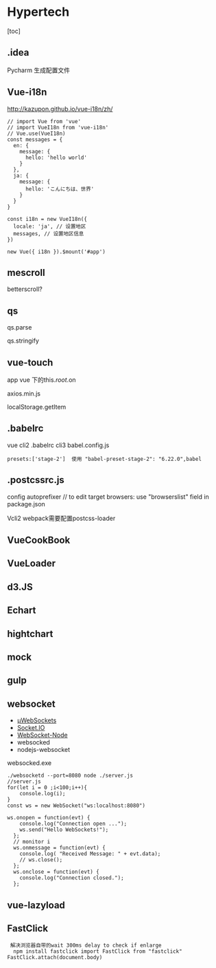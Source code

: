# Hypertech

[toc]



##  .idea

Pycharm 生成配置文件

## Vue-i18n

http://kazupon.github.io/vue-i18n/zh/

```
// import Vue from 'vue'
// import VueI18n from 'vue-i18n'
// Vue.use(VueI18n)
const messages = {
  en: {
    message: {
      hello: 'hello world'
    }
  },
  ja: {
    message: {
      hello: 'こんにちは、世界'
    }
  }
}

const i18n = new VueI18n({
  locale: 'ja', // 设置地区
  messages, // 设置地区信息
})

new Vue({ i18n }).$mount('#app')
```

## mescroll

betterscroll?

## qs

qs.parse

qs.stringify

## vue-touch

app vue 下的this.$root.$on

axios.min.js

localStorage.getItem

## .babelrc

vue cli2 .babelrc  cli3 babel.config.js

```
presets:['stage-2']  使用 "babel-preset-stage-2": "6.22.0",babel
```

## .postcssrc.js

config autoprefixer // to edit target browsers: use "browserslist" field in package.json

Vcli2 webpack需要配置postcss-loader

## VueCookBook

## VueLoader
## d3.JS

## Echart

## hightchart

## mock

## gulp

## websocket

- [µWebSockets](https://github.com/uWebSockets/uWebSockets)
- [Socket.IO](http://socket.io/)
- [WebSocket-Node](https://github.com/theturtle32/WebSocket-Node)
- websocked
- nodejs-websocket

websocked.exe

```
./websocketd --port=8080 node ./server.js
//server.js
for(let i = 0 ;i<100;i++){
	console.log(i);
}
const ws = new WebSocket("ws:localhost:8080")

ws.onopen = function(evt) { 
    console.log("Connection open ..."); 
    ws.send("Hello WebSockets!");
  };
  // monitor i
  ws.onmessage = function(evt) {
    console.log( "Received Message: " + evt.data);
    // ws.close();
  };
  ws.onclose = function(evt) {
    console.log("Connection closed.");
  }; 

```

##  vue-lazyload 

## FastClick

```
 解决浏览器自带的wait 300ms delay to check if enlarge
  npm install fastclick import FastClick from "fastclick"  FastClick.attach(document.body)
```

